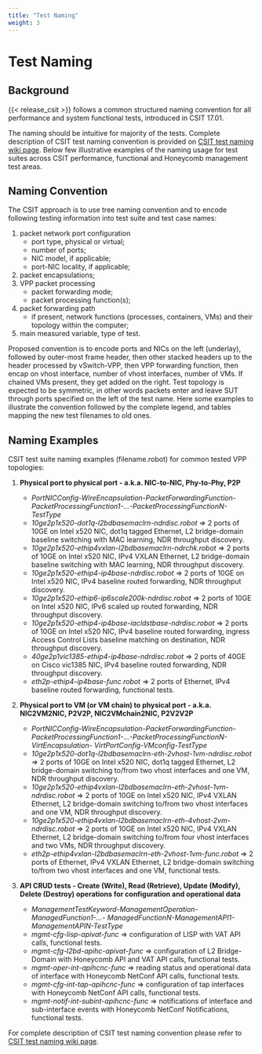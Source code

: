 ```yaml
---
title: "Test Naming"
weight: 3
---
```


# Test Naming

## Background

{{< release_csit >}} follows a common structured naming convention for all
performance and system functional tests, introduced in CSIT 17.01.

The naming should be intuitive for majority of the tests. Complete
description of CSIT test naming convention is provided on
[CSIT test naming wiki page](https://wiki.fd.io/view/CSIT/csit-test-naming).
Below few illustrative examples of the naming usage for test suites across CSIT
performance, functional and Honeycomb management test areas.

## Naming Convention

The CSIT approach is to use tree naming convention and to encode following
testing information into test suite and test case names:

1. packet network port configuration
   * port type, physical or virtual;
   * number of ports;
   * NIC model, if applicable;
   * port-NIC locality, if applicable;
2. packet encapsulations;
3. VPP packet processing
   * packet forwarding mode;
   * packet processing function(s);
4. packet forwarding path
   * if present, network functions (processes, containers, VMs) and their
     topology within the computer;
5. main measured variable, type of test.

Proposed convention is to encode ports and NICs on the left (underlay),
followed by outer-most frame header, then other stacked headers up to the
header processed by vSwitch-VPP, then VPP forwarding function, then encap on
vhost interface, number of vhost interfaces, number of VMs. If chained VMs
present, they get added on the right. Test topology is expected to be
symmetric, in other words packets enter and leave SUT through ports specified
on the left of the test name. Here some examples to illustrate the convention
followed by the complete legend, and tables mapping the new test filenames to
old ones.

## Naming Examples

CSIT test suite naming examples (filename.robot) for common tested VPP
topologies:

1. **Physical port to physical port - a.k.a. NIC-to-NIC, Phy-to-Phy, P2P**
   * *PortNICConfig-WireEncapsulation-PacketForwardingFunction-
     PacketProcessingFunction1-...-PacketProcessingFunctionN-TestType*
   * *10ge2p1x520-dot1q-l2bdbasemaclrn-ndrdisc.robot* => 2 ports of 10GE on
     Intel x520 NIC, dot1q tagged Ethernet, L2 bridge-domain baseline switching
     with MAC learning, NDR throughput discovery.
   * *10ge2p1x520-ethip4vxlan-l2bdbasemaclrn-ndrchk.robot* => 2 ports of 10GE on
     Intel x520 NIC, IPv4 VXLAN Ethernet, L2 bridge-domain baseline switching
     with MAC learning, NDR throughput discovery.
   * *10ge2p1x520-ethip4-ip4base-ndrdisc.robot* => 2 ports of 10GE on Intel x520
     NIC, IPv4 baseline routed forwarding, NDR throughput discovery.
   * *10ge2p1x520-ethip6-ip6scale200k-ndrdisc.robot* => 2 ports of 10GE on Intel
     x520 NIC, IPv6 scaled up routed forwarding, NDR throughput discovery.
   * *10ge2p1x520-ethip4-ip4base-iacldstbase-ndrdisc.robot* => 2 ports of 10GE
     on Intel x520 NIC, IPv4 baseline routed forwarding, ingress Access Control
     Lists baseline matching on destination, NDR throughput discovery.
   * *40ge2p1vic1385-ethip4-ip4base-ndrdisc.robot* => 2 ports of 40GE on Cisco
     vic1385 NIC, IPv4 baseline routed forwarding, NDR throughput discovery.
   * *eth2p-ethip4-ip4base-func.robot* => 2 ports of Ethernet, IPv4 baseline
     routed forwarding, functional tests.

2. **Physical port to VM (or VM chain) to physical port - a.k.a. NIC2VM2NIC,
   P2V2P, NIC2VMchain2NIC, P2V2V2P**
   * *PortNICConfig-WireEncapsulation-PacketForwardingFunction-
     PacketProcessingFunction1-...-PacketProcessingFunctionN-VirtEncapsulation-
     VirtPortConfig-VMconfig-TestType*
   * *10ge2p1x520-dot1q-l2bdbasemaclrn-eth-2vhost-1vm-ndrdisc.robot* => 2 ports
     of 10GE on Intel x520 NIC, dot1q tagged Ethernet, L2 bridge-domain
     switching to/from two vhost interfaces and one VM, NDR throughput
     discovery.
   * *10ge2p1x520-ethip4vxlan-l2bdbasemaclrn-eth-2vhost-1vm-ndrdisc.robot* => 2
     ports of 10GE on Intel x520 NIC, IPv4 VXLAN Ethernet, L2 bridge-domain
     switching to/from two vhost interfaces and one VM, NDR throughput
     discovery.
   * *10ge2p1x520-ethip4vxlan-l2bdbasemaclrn-eth-4vhost-2vm-ndrdisc.robot* => 2
     ports of 10GE on Intel x520 NIC, IPv4 VXLAN Ethernet, L2 bridge-domain
     switching to/from four vhost interfaces and two VMs, NDR throughput
     discovery.
   * *eth2p-ethip4vxlan-l2bdbasemaclrn-eth-2vhost-1vm-func.robot* => 2 ports of
     Ethernet, IPv4 VXLAN Ethernet, L2 bridge-domain switching to/from two vhost
     interfaces and one VM, functional tests.

3. **API CRUD tests - Create (Write), Read (Retrieve), Update (Modify), Delete
   (Destroy) operations for configuration and operational data**
   * *ManagementTestKeyword-ManagementOperation-ManagedFunction1-...-
     ManagedFunctionN-ManagementAPI1-ManagementAPIN-TestType*
   * *mgmt-cfg-lisp-apivat-func* => configuration of LISP with VAT API calls,
     functional tests.
   * *mgmt-cfg-l2bd-apihc-apivat-func* => configuration of L2 Bridge-Domain with
     Honeycomb API and VAT API calls, functional tests.
   * *mgmt-oper-int-apihcnc-func* => reading status and operational data of
     interface with Honeycomb NetConf API calls, functional tests.
   * *mgmt-cfg-int-tap-apihcnc-func* => configuration of tap interfaces with
     Honeycomb NetConf API calls, functional tests.
   * *mgmt-notif-int-subint-apihcnc-func* => notifications of interface and
     sub-interface events with Honeycomb NetConf Notifications, functional
     tests.

For complete description of CSIT test naming convention please refer to
[CSIT test naming wiki page](https://wiki.fd.io/view/CSIT/csit-test-naming).
